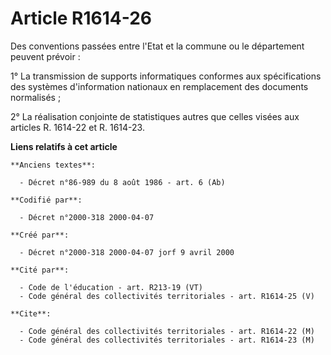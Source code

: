 # Article R1614-26

Des conventions passées entre l'Etat et la commune ou le département peuvent prévoir :

1° La transmission de supports informatiques conformes aux spécifications des systèmes d'information nationaux en
remplacement des documents normalisés ;

2° La réalisation conjointe de statistiques autres que celles visées aux articles R. 1614-22 et R. 1614-23.

**Liens relatifs à cet article**

	**Anciens textes**:

	  - Décret n°86-989 du 8 août 1986 - art. 6 (Ab)

	**Codifié par**:

	  - Décret n°2000-318 2000-04-07

	**Créé par**:

	  - Décret n°2000-318 2000-04-07 jorf 9 avril 2000

	**Cité par**:

	  - Code de l'éducation - art. R213-19 (VT)
	  - Code général des collectivités territoriales - art. R1614-25 (V)

	**Cite**:

	  - Code général des collectivités territoriales - art. R1614-22 (M)
	  - Code général des collectivités territoriales - art. R1614-23 (M)
